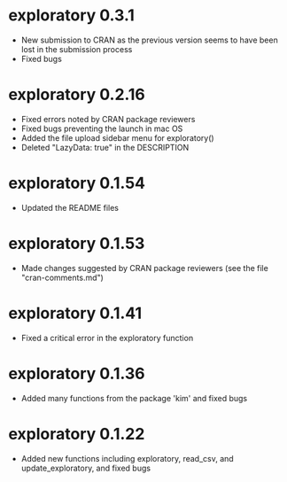 # exploratory 0.3.1
* New submission to CRAN as the previous version seems to have been lost 
in the submission process
* Fixed bugs

# exploratory 0.2.16
* Fixed errors noted by CRAN package reviewers
* Fixed bugs preventing the launch in mac OS
* Added the file upload sidebar menu for exploratory()
* Deleted "LazyData: true" in the DESCRIPTION

# exploratory 0.1.54
* Updated the README files

# exploratory 0.1.53
* Made changes suggested by CRAN package reviewers 
(see the file "cran-comments.md")

# exploratory 0.1.41
* Fixed a critical error in the exploratory function

# exploratory 0.1.36
* Added many functions from the package 'kim' and fixed bugs

# exploratory 0.1.22
* Added new functions including exploratory, read_csv, and 
update_exploratory, and fixed bugs
